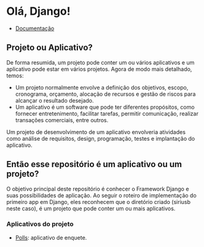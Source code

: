 # Olá, Django!

- [Documentação](https://docs.djangoproject.com/en/4.2/)

## Projeto ou Aplicativo?

De forma resumida, um projeto pode conter um ou vários aplicativos e um aplicativo pode estar em vários projetos. Agora de modo mais detalhado, temos:

- Um projeto normalmente envolve a definição dos objetivos, escopo, cronograma, orçamento, alocação de recursos e gestão de riscos para alcançar o resultado desejado.
- Um aplicativo é um software que pode ter diferentes propósitos, como fornecer entretenimento, facilitar tarefas, permitir comunicação, realizar transações comerciais, entre outros.

Um projeto de desenvolvimento de um aplicativo envolveria atividades como análise de requisitos, design, programação, testes e implantação do aplicativo.

## Então esse repositório é um aplicativo ou um projeto?

O objetivo principal deste repositório é conhecer o Framework Django e suas possibilidades de aplicação. Ao seguir o roteiro de implementação do primeiro app em Django, eles reconhecem que o diretório criado (siriusb neste caso), é um projeto que pode conter um ou mais aplicativos. 

### Aplicativos do projeto

- [Polls](https://docs.djangoproject.com/pt-br/4.0/intro/tutorial01/#creating-the-polls-app): aplicativo de enquete.
